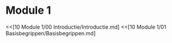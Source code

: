# Module 1 

<<[10 Module 1/00 Introductie/Introductie.md]
<<[10 Module 1/01 Basisbegrippen/Basisbegrippen.md]
